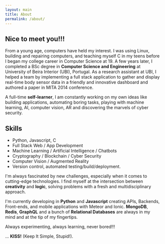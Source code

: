 ```yaml
---
layout: main
title: About
permalink: /about/
---
```


## Nice to meet you!!!

From a young age, computers have held my interest. I was using Linux, building and repairing computers, and teaching myself C in my teens before I began my college career in Computer Science at 19. A few years later, I completed a BSc degree in __Computer Science and Engineering__ at University of Beira Interior (UBI), Portugal. As a research assistant at UBI, I helped a team by implementing a full stack application to gather and display real-time body sensor data in a friendly and innovative dashboard and authored a paper in MITA 2014 conference.

A full-time __self-learner__, I am constantly working on my own ideas like building applications, automating boring tasks, playing with machine learning, AI, computer vision, AR and discovering the marvels of cyber security.

## Skills
- Python, Javascript, C
- Full Stack Web / App Development
- Machine Learning / Artificial Intelligence / Chatbots
- Cryptography / Blockchain / Cyber Security
- Computer Vision / Augmented Reality
- Version control, automated testing/build/deployment.

I'm always fascinated by new challenges, especially when it comes to cutting-edge technologies. I find myself at the intersection between __creativity__ and __logic__, solving problems with a fresh and multidisciplinary approach.

I'm currently developing in __Python__ and __Javascript__ creating APIs, Backends, Front-ends, and mobile applications with Meteor and Ionic. __MongoDB__, __Redis__, __GraphQL__ and a bunch of __Relational Databases__ are always in my mind and at the tip of my fingertips.

Always experimenting, always learning, never bored!!!  

... __KISS!__ (Keep It Simple, Stupid!).

